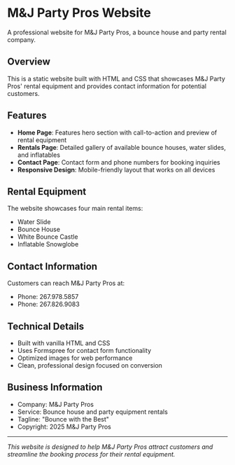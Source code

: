 # M&J Party Pros Website

A professional website for M&J Party Pros, a bounce house and party rental company.

## Overview

This is a static website built with HTML and CSS that showcases M&J Party Pros' rental equipment and provides contact information for potential customers.

## Features

- **Home Page**: Features hero section with call-to-action and preview of rental equipment
- **Rentals Page**: Detailed gallery of available bounce houses, water slides, and inflatables
- **Contact Page**: Contact form and phone numbers for booking inquiries
- **Responsive Design**: Mobile-friendly layout that works on all devices

## Rental Equipment

The website showcases four main rental items:
- Water Slide
- Bounce House  
- White Bounce Castle
- Inflatable Snowglobe

## Contact Information

Customers can reach M&J Party Pros at:
- Phone: 267.978.5857
- Phone: 267.826.9083

## Technical Details

- Built with vanilla HTML and CSS
- Uses Formspree for contact form functionality
- Optimized images for web performance
- Clean, professional design focused on conversion

## Business Information

- Company: M&J Party Pros
- Service: Bounce house and party equipment rentals
- Tagline: "Bounce with the Best"
- Copyright: 2025 M&J Party Pros

---

*This website is designed to help M&J Party Pros attract customers and streamline the booking process for their rental equipment.*
